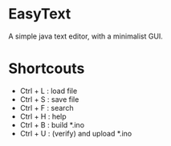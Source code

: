 # EasyText
A simple java text editor, with a minimalist GUI.

# Shortcouts

* Ctrl + L : load file
* Ctrl + S : save file
* Ctrl + F : search
* Ctrl + H : help
* Ctrl + B : build *.ino
* Ctrl + U : (verify) and upload *.ino
